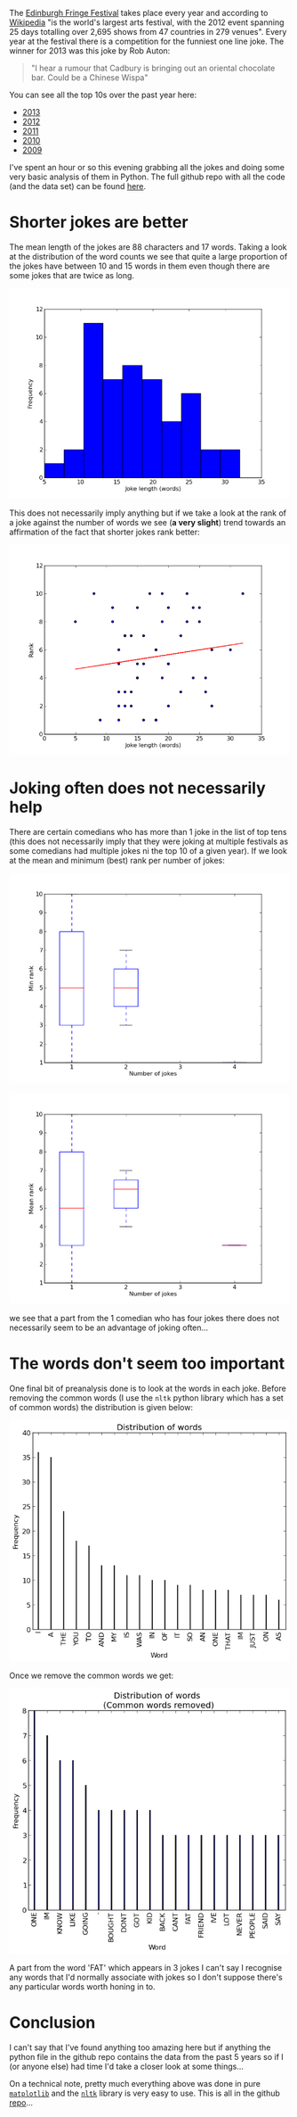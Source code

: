 The [Edinburgh Fringe Festival](https://www.edfringe.com/) takes place every year and according to [Wikipedia](http://en.wikipedia.org/wiki/Edinburgh_Festival_Fringe) "is the world's largest arts festival, with the 2012 event spanning 25 days totalling over 2,695 shows from 47 countries in 279 venues". Every year at the festival there is a competition for the funniest one line joke. The winner for 2013 was this joke by Rob Auton:

> "I hear a rumour that Cadbury is bringing out an oriental chocolate bar. Could be a Chinese Wispa"

You can see all the top 10s over the past year here:

- [2013](http://www.bbc.co.uk/news/uk-scotland-23753634)
- [2012](http://www.bbc.co.uk/news/uk-scotland-19316443)
- [2011](http://www.bbc.co.uk/news/uk-scotland-14646532)
- [2010](http://www.bbc.co.uk/news/uk-scotland-11053202)
- [2009](http://news.bbc.co.uk/1/hi/scotland/edinburgh_and_east/8216991.stm)

I've spent an hour or so this evening grabbing all the jokes and doing some very basic analysis of them in Python. The full github repo with all the code (and the data set) can be found [here](https://github.com/drvinceknight/EdinburghFringeJokes).

# Shorter jokes are better

The mean length of the jokes are 88 characters and 17 words. Taking a look at the distribution of the word counts we see that quite a large proportion of the jokes have between 10 and 15 words in them even though there are some jokes that are twice as long.

![](histofjokewordlengths.png)

This does not necessarily imply anything but if we take a look at the rank of a joke against the number of words we see (**a very slight**) trend towards an affirmation of the fact that shorter jokes rank better:

![](scatterofrankvwordlength.png)

# Joking often does not necessarily help

There are certain comedians who has more than 1 joke in the list of top tens (this does not necessarily imply that they were joking at multiple festivals as some comedians had multiple jokes ni the top 10 of a given year). If we look at the mean and minimum (best) rank per number of jokes:

![](boxplotofminrankvnbrofjokes.png)

![](boxplotofmeanrankvnbrofjokes.png)

we see that a part from the 1 comedian who has four jokes there does not necessarily seem to be an advantage of joking often...

# The words don't seem too important

One final bit of preanalysis done is to look at the words in each joke. Before removing the common words (I use the `nltk` python library which has a set of common words) the distribution is given below:

![](Distribution_of_words.png)

Once we remove the common words we get:

![](Distribution_of_words_Common_words_removed.png)

A part from the word 'FAT' which appears in 3 jokes I can't say I recognise any words that I'd normally associate with jokes so I don't suppose there's any particular words worth honing in to.

# Conclusion

I can't say that I've found anything too amazing here but if anything the python file in the github repo contains the data from the past 5 years so if I (or anyone else) had time I'd take a closer look at some things...

On a technical note, pretty much everything above was done in pure [`matplotlib`](http://matplotlib.org/) and the [`nltk`](http://nltk.org/) library is very easy to use. This is all in the github [repo](https://github.com/drvinceknight/EdinburghFringeJokes)...
